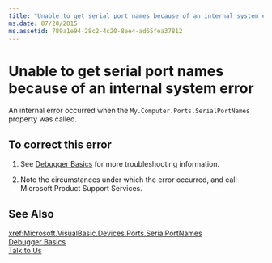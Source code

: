 ```yaml
---
title: "Unable to get serial port names because of an internal system error"
ms.date: 07/20/2015
ms.assetid: 789a1e94-28c2-4c20-8ee4-ad65fea37812
---
```

# Unable to get serial port names because of an internal system error
An internal error occurred when the `My.Computer.Ports.SerialPortNames` property was called.  
  
## To correct this error  
  
1. See [Debugger Basics](/visualstudio/debugger/debugger-basics) for more troubleshooting information.  
  
2. Note the circumstances under which the error occurred, and call Microsoft Product Support Services.  
  
## See Also  
 <xref:Microsoft.VisualBasic.Devices.Ports.SerialPortNames>  
 [Debugger Basics](/visualstudio/debugger/debugger-basics)  
 [Talk to Us](/visualstudio/ide/talk-to-us)
